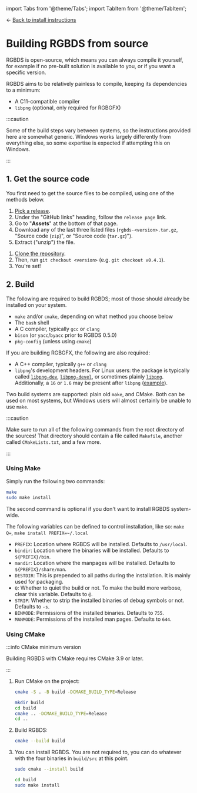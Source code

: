 
import Tabs from '@theme/Tabs';
import TabItem from '@theme/TabItem';

<hgroup>

← [Back to install instructions](/install)

# Building RGBDS from source

</hgroup>

RGBDS is open-source, which means you can always compile it yourself, for example if no pre-built solution is available to you, or if you want a specific version.

RGBDS aims to be relatively painless to compile, keeping its dependencies to a minimum:
- A C11-compatible compiler
- `libpng` (optional, only required for RGBGFX)

:::caution

Some of the build steps vary between systems, so the instructions provided here are somewhat generic.
Windows works largely differently from everything else, so some expertise is expected if attempting this on Windows.

:::

## 1. Get the source code

You first need to get the source files to be compiled, using one of the methods below.

<Tabs>
<TabItem value="snapshot" label="Downloading source snapshots">

1. [Pick a release](/docs).
2. Under the "GitHub links" heading, follow the `release page` link.
3. Go to "**Assets**" at the bottom of that page.
4. Download any of the last three listed files (`rgbds-<version>.tar.gz`, "Source code (`zip`)", or "Source code (`tar.gz`)").
5. Extract ("unzip") the file.

</TabItem>
<TabItem value="git" label="Using Git">

1. [Clone the repository](https://docs.github.com/en/github/creating-cloning-and-archiving-repositories/cloning-a-repository).
2. Then, run `git checkout <version>` (e.g. `git checkout v0.4.1`).
3. You're set!

</TabItem>
</Tabs>

## 2. Build

The following are required to build RGBDS; most of those should already be installed on your system.

 - `make` and/or `cmake`, depending on what method you choose below
 - The `bash` shell
 - A C compiler, typically `gcc` or `clang`
 - `bison` (or `yacc`/`byacc` prior to RGBDS 0.5.0)
 - `pkg-config` (unless using `cmake`)

If you are building RGBGFX, the following are also required:

 - A C++ compiler, typically `g++` or `clang`
 - `libpng`'s development headers. For Linux users: the package is typically called [`libpng-dev`](https://packages.ubuntu.com/focal/libpng-dev), [`libpng-devel`](https://software.opensuse.org/package/libpng16-devel-64bit), or sometimes plainly [`libpng`](https://www.archlinux.org/packages/extra/x86_64/libpng/). Additionally, a `16` or `1.6` may be present after `libpng` ([example](https://tracker.debian.org/pkg/libpng1.6)).

Two build systems are supported: plain old `make`, and CMake.
Both can be used on most systems, but Windows users will almost certainly be unable to use `make`.

:::caution

Make sure to run all of the following commands from the root directory of the sources!
That directory should contain a file called `Makefile`, another called `CMakeLists.txt`, and a few more.

:::

### Using Make

Simply run the following two commands:

```bash
make
sudo make install
```

The second command is optional if you don't want to install RGBDS system-wide.

The following variables can be defined to control installation, like so: `make Q=`, `make install PREFIX=~/.local`

 - `PREFIX`: Location where RGBDS will be installed. Defaults to `/usr/local`.
 - `bindir`: Location where the binaries will be installed. Defaults to `${PREFIX}/bin`.
 - `mandir`: Location where the manpages will be installed. Defaults to `${PREFIX}/share/man`.
 - `DESTDIR`: This is prepended to all paths during the installation. It is mainly used for packaging.
 - `Q`: Whether to quiet the build or not. To make the build more verbose, clear this variable. Defaults to `@`.
 - `STRIP`: Whether to strip the installed binaries of debug symbols or not. Defaults to `-s`.
 - `BINMODE`: Permissions of the installed binaries. Defaults to `755`.
 - `MANMODE`: Permissions of the installed man pages. Defaults to `644`.

### Using CMake

:::info CMake minimum version

Building RGBDS with CMake requires CMake 3.9 or later.

:::

1. Run CMake on the project:

   <Tabs>
   <TabItem value="3.31+" label="CMake 3.13 and later">

   ```bash
   cmake -S . -B build -DCMAKE_BUILD_TYPE=Release
   ```

   </TabItem>
   <TabItem value="3.12.4-" label="CMake 3.12.4 and earlier">

   ```bash
   mkdir build
   cd build
   cmake .. -DCMAKE_BUILD_TYPE=Release
   cd ..
   ```

   </TabItem>
   </Tabs>

2. Build RGBDS:

   ```bash
   cmake --build build
   ```

3. You can install RGBDS.
   You are not required to, you can do whatever with the four binaries in `build/src` at this point.

   <Tabs>
   <TabItem value="3.15+" label="CMake 3.15 and later">

   ```bash
   sudo cmake --install build
   ```

   </TabItem>
   <TabItem value="3.14-" label="CMake 3.14 and earlier">

   ```bash
   cd build
   sudo make install
   ```

   </TabItem>
   </Tabs>
